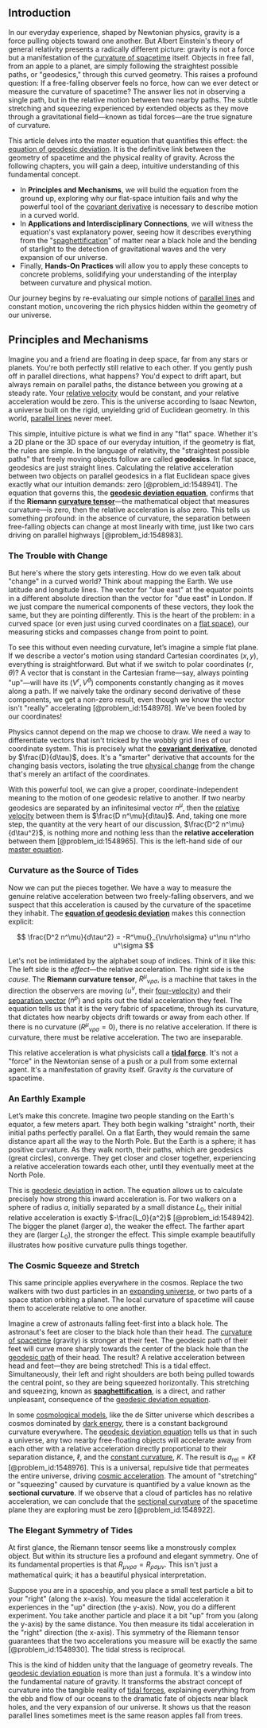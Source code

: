 ## Introduction
In our everyday experience, shaped by Newtonian physics, gravity is a force pulling objects toward one another. But Albert Einstein's theory of general relativity presents a radically different picture: gravity is not a force but a manifestation of the [curvature of spacetime](@article_id:188986) itself. Objects in free fall, from an apple to a planet, are simply following the straightest possible paths, or "geodesics," through this curved geometry. This raises a profound question: If a free-falling observer feels no force, how can we ever detect or measure the curvature of spacetime? The answer lies not in observing a single path, but in the relative motion between two nearby paths. The subtle stretching and squeezing experienced by extended objects as they move through a gravitational field—known as tidal forces—are the true signature of curvature.

This article delves into the master equation that quantifies this effect: the [equation of geodesic deviation](@article_id:160777). It is the definitive link between the geometry of spacetime and the physical reality of gravity. Across the following chapters, you will gain a deep, intuitive understanding of this fundamental concept.

*   In **Principles and Mechanisms**, we will build the equation from the ground up, exploring why our flat-space intuition fails and why the powerful tool of the [covariant derivative](@article_id:151982) is necessary to describe motion in a curved world.
*   In **Applications and Interdisciplinary Connections**, we will witness the equation's vast explanatory power, seeing how it describes everything from the "[spaghettification](@article_id:159311)" of matter near a black hole and the bending of starlight to the detection of gravitational waves and the very expansion of our universe.
*   Finally, **Hands-On Practices** will allow you to apply these concepts to concrete problems, solidifying your understanding of the interplay between curvature and physical motion.

Our journey begins by re-evaluating our simple notions of [parallel lines](@article_id:168513) and constant motion, uncovering the rich physics hidden within the geometry of our universe.

## Principles and Mechanisms

Imagine you and a friend are floating in deep space, far from any stars or planets. You're both perfectly still relative to each other. If you gently push off in parallel directions, what happens? You'd expect to drift apart, but always remain on parallel paths, the distance between you growing at a steady rate. Your [relative velocity](@article_id:177566) would be constant, and your relative acceleration would be zero. This is the universe according to Isaac Newton, a universe built on the rigid, unyielding grid of Euclidean geometry. In this world, [parallel lines](@article_id:168513) never meet.

This simple, intuitive picture is what we find in any "flat" space. Whether it's a 2D plane or the 3D space of our everyday intuition, if the geometry is flat, the rules are simple. In the language of relativity, the "straightest possible paths" that freely moving objects follow are called **geodesics**. In flat space, geodesics are just straight lines. Calculating the relative acceleration between two objects on parallel geodesics in a flat Euclidean space gives exactly what our intuition demands: zero [@problem_id:1548941]. The equation that governs this, the **[geodesic deviation equation](@article_id:159552)**, confirms that if the **Riemann [curvature tensor](@article_id:180889)**—the mathematical object that measures curvature—is zero, then the relative acceleration is also zero. This tells us something profound: in the absence of curvature, the separation between free-falling objects can change at most linearly with time, just like two cars driving on parallel highways [@problem_id:1548983].

### The Trouble with Change

But here's where the story gets interesting. How do we even talk about "change" in a curved world? Think about mapping the Earth. We use latitude and longitude lines. The vector for "due east" at the equator points in a different absolute direction than the vector for "due east" in London. If we just compare the numerical components of these vectors, they look the same, but they are pointing differently. This is the heart of the problem: in a curved space (or even just using curved coordinates on a [flat space](@article_id:204124)), our measuring sticks and compasses change from point to point.

To see this without even needing curvature, let’s imagine a simple flat plane. If we describe a vector's motion using standard Cartesian coordinates $(x, y)$, everything is straightforward. But what if we switch to polar coordinates $(r, \theta)$? A vector that is constant in the Cartesian frame—say, always pointing "up"—will have its $(V^r, V^\theta)$ components constantly changing as it moves along a path. If we naively take the ordinary second derivative of these components, we get a non-zero result, even though we know the vector isn't "really" accelerating [@problem_id:1548978]. We've been fooled by our coordinates!

Physics cannot depend on the map we choose to draw. We need a way to differentiate vectors that isn't tricked by the wobbly grid lines of our coordinate system. This is precisely what the **[covariant derivative](@article_id:151982)**, denoted by $\frac{D}{d\tau}$, does. It's a "smarter" derivative that accounts for the changing basis vectors, isolating the true [physical change](@article_id:135748) from the change that's merely an artifact of the coordinates.

With this powerful tool, we can give a proper, coordinate-independent meaning to the motion of one geodesic relative to another. If two nearby geodesics are separated by an infinitesimal vector $n^\mu$, then the [relative velocity](@article_id:177566) between them is $\frac{D n^\mu}{d\tau}$. And, taking one more step, the quantity at the very heart of our discussion, $\frac{D^2 n^\mu}{d\tau^2}$, is nothing more and nothing less than the **relative acceleration** between them [@problem_id:1548965]. This is the left-hand side of our [master equation](@article_id:142465).

### Curvature as the Source of Tides

Now we can put the pieces together. We have a way to measure the genuine relative acceleration between two freely-falling observers, and we suspect that this acceleration is caused by the curvature of the spacetime they inhabit. The **[equation of geodesic deviation](@article_id:160777)** makes this connection explicit:

$$
\frac{D^2 n^\mu}{d\tau^2} = -R^\mu{}_{\nu\rho\sigma} u^\nu n^\rho u^\sigma
$$

Let's not be intimidated by the alphabet soup of indices. Think of it like this: The left side is the *effect*—the relative acceleration. The right side is the *cause*. The **Riemann curvature tensor**, $R^\mu{}_{\nu\rho\sigma}$, is a machine that takes in the direction the observers are moving ($u^\nu$, their [four-velocity](@article_id:273514)) and their [separation vector](@article_id:267974) ($n^\rho$) and spits out the tidal acceleration they feel. The equation tells us that it is the very fabric of spacetime, through its curvature, that dictates how nearby objects drift towards or away from each other. If there is no curvature ($R^\mu{}_{\nu\rho\sigma} = 0$), there is no relative acceleration. If there is curvature, there must be relative acceleration. The two are inseparable.

This relative acceleration is what physicists call a **[tidal force](@article_id:195896)**. It's not a "force" in the Newtonian sense of a push or a pull from some external agent. It's a manifestation of gravity itself. Gravity *is* the curvature of spacetime.

### An Earthly Example

Let’s make this concrete. Imagine two people standing on the Earth's equator, a few meters apart. They both begin walking "straight" north, their initial paths perfectly parallel. On a flat Earth, they would remain the same distance apart all the way to the North Pole. But the Earth is a sphere; it has positive curvature. As they walk north, their paths, which are geodesics (great circles), converge. They get closer and closer together, experiencing a relative acceleration towards each other, until they eventually meet at the North Pole.

This is [geodesic deviation](@article_id:159578) in action. The equation allows us to calculate precisely how strong this inward acceleration is. For two walkers on a sphere of radius $a$, initially separated by a small distance $L_0$, their initial relative acceleration is exactly $-\frac{L_0}{a^2}$ [@problem_id:1548942]. The bigger the planet (larger $a$), the weaker the effect. The farther apart they are (larger $L_0$), the stronger the effect. This simple example beautifully illustrates how positive curvature pulls things together.

### The Cosmic Squeeze and Stretch

This same principle applies everywhere in the cosmos. Replace the two walkers with two dust particles in an [expanding universe](@article_id:160948), or two parts of a space station orbiting a planet. The local curvature of spacetime will cause them to accelerate relative to one another.

Imagine a crew of astronauts falling feet-first into a black hole. The astronaut's feet are closer to the black hole than their head. The [curvature of spacetime](@article_id:188986) (gravity) is stronger at their feet. The geodesic path of their feet will curve more sharply towards the center of the black hole than the [geodesic path](@article_id:263610) of their head. The result? A relative acceleration between head and feet—they are being stretched! This is a tidal effect. Simultaneously, their left and right shoulders are both being pulled towards the central point, so they are being squeezed horizontally. This stretching and squeezing, known as **[spaghettification](@article_id:159311)**, is a direct, and rather unpleasant, consequence of the [geodesic deviation equation](@article_id:159552).

In some [cosmological models](@article_id:160922), like the de Sitter universe which describes a cosmos dominated by [dark energy](@article_id:160629), there is a constant background curvature everywhere. The [geodesic deviation equation](@article_id:159552) tells us that in such a universe, any two nearby free-floating objects will accelerate away from each other with a relative acceleration directly proportional to their separation distance, $\ell$, and the [constant curvature](@article_id:161628), $K$. The result is $a_{\text{rel}} = K \ell$ [@problem_id:1548976]. This is a universal, repulsive tide that permeates the entire universe, driving [cosmic acceleration](@article_id:161299). The amount of "stretching" or "squeezing" caused by curvature is quantified by a value known as the **sectional curvature**. If we observe that a cloud of particles has no relative acceleration, we can conclude that the [sectional curvature](@article_id:159244) of the spacetime plane they are exploring must be zero [@problem_id:1548922].

### The Elegant Symmetry of Tides

At first glance, the Riemann tensor seems like a monstrously complex object. But within its structure lies a profound and elegant symmetry. One of its fundamental properties is that $R_{\mu\nu\rho\sigma} = R_{\rho\sigma\mu\nu}$. This isn't just a mathematical quirk; it has a beautiful physical interpretation.

Suppose you are in a spaceship, and you place a small test particle a bit to your "right" (along the x-axis). You measure the tidal acceleration it experiences in the "up" direction (the y-axis). Now, you do a different experiment. You take another particle and place it a bit "up" from you (along the y-axis) by the same distance. You then measure its tidal acceleration in the "right" direction (the x-axis). This symmetry of the Riemann tensor guarantees that the two accelerations you measure will be exactly the same [@problem_id:1548930]. The tidal stress is reciprocal.

This is the kind of hidden unity that the language of geometry reveals. The [geodesic deviation equation](@article_id:159552) is more than just a formula. It's a window into the fundamental nature of gravity. It transforms the abstract concept of curvature into the tangible reality of [tidal forces](@article_id:158694), explaining everything from the ebb and flow of our oceans to the dramatic fate of objects near black holes, and the very expansion of our universe. It shows us that the reason parallel lines sometimes meet is the same reason apples fall from trees.